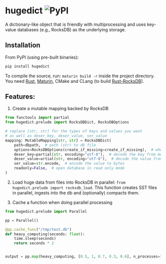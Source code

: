 # hugedict ![PyPI](https://img.shields.io/pypi/v/hugedict)

A dictionary-like object that is friendly with multiprocessing and uses key-value databases (e.g., RocksDB) as the underlying storage.

## Installation

From PyPI (using pre-built binaries):

```bash
pip install hugedict
```

To compile the source, run: `maturin build -r` inside the project directory. You need [Rust](https://www.rust-lang.org/), [Maturin](https://github.com/PyO3/maturin), CMake and CLang (to build [Rust-RocksDB](https://github.com/rust-rocksdb/rust-rocksdb)).

## Features:

1. Create a mutable mapping backed by RocksDB

```python
from functools import partial
from hugedict.prelude import RocksDBDict, RocksDBOptions

# replace [str, str] for the types of keys and values you want
# as well as deser_key, deser_value, ser_value
mapping: MutableMapping[str, str] = RocksDBDict(
    path=dbpath,  # path (str) to db file
    options=RocksDBOptions(create_if_missing=create_if_missing),  # whether to create database if missing, check other options
    deser_key=partial(str, encoding="utf-8"),  # decode the key from memoryview
    deser_value=artial(str, encoding="utf-8"),  # decode the value from memoryview
    ser_value=str.encode,  # encode the value to bytes
    readonly=False,  # open database in read only mode
)
```

2. Load huge data from files into RocksDB in parallel: `from hugedict.prelude import rocksdb_load`. This function creates SST files in parallel, ingests into the db and (optionally) compacts them.

3. Cache a function when doing parallel processing

```python
from hugedict.prelude import Parallel

pp = Parallel()

@pp.cache_func("/tmp/test.db")
def heavy_computing(seconds: float):
    time.sleep(seconds)
    return seconds * 2


output = pp.map(heavy_computing, [0.5, 1, 0.7, 0.3, 0.6], n_processes=3)
```
